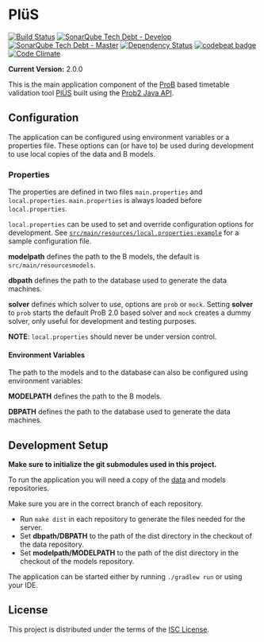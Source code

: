 # PlüS

[![Build Status](https://travis-ci.org/plues/plues.svg?style=flat-square)](https://travis-ci.org/plues/plues)
[![SonarQube Tech Debt - Develop](https://img.shields.io/sonar/http/sonarqube.com/plues%3Adevelop/tech_debt.svg?maxAge=2592000&style=flat-square)](https://sonarqube.com/dashboard?id=plues%3Adevelop)
[![SonarQube Tech Debt - Master](https://img.shields.io/sonar/http/sonarqube.com/plues/tech_debt.svg?maxAge=2592000&style=flat-square)](https://sonarqube.com/overview?id=plues)
[![Dependency Status](https://www.versioneye.com/user/projects/57a33b001dadcb004d680562/badge.svg?style=flat-square)](https://www.versioneye.com/user/projects/57a33b001dadcb004d680562)
[![codebeat badge](https://codebeat.co/badges/6216d53c-afad-4808-8da8-2cf748f0016d)](https://codebeat.co/projects/github-com-plues-plues)
[![Code Climate](https://codeclimate.com/github/plues/plues/badges/gpa.svg)](https://codeclimate.com/github/plues/plues)


**Current Version:** 2.0.0

This is the main application component of the
[ProB](https://www3.hhu.de/stups/prob/) based timetable validation tool
[PlÜS](https://github.com/plues) built using the [Prob2
Java API](https://www3.hhu.de/stups/prob/index.php5/ProB_Java_API).

## Configuration

The application can be configured using environment variables or a properties
file. These options can (or have to) be used during development to use local
copies of the data and B models.

### Properties

The properties are defined in two files `main.properties` and
`local.properties`. `main.properties` is always loaded before
`local.properties`.

`local.properties` can be used to set and override configuration options for
development. See
[`src/main/resources/local.properties.example`](src/main/resources/local.properties.example)
for a sample configuration file.


__modelpath__ defines the path to the B models, the default is
`src/main/resourcesmodels`.

__dbpath__ defines the path to the database used to generate the data machines.

__solver__ defines which solver to use, options are `prob` or `mock`. Setting
__solver__ to `prob` starts the default ProB 2.0 based solver and `mock`
creates a dummy solver, only useful for development and testing purposes.

__NOTE__: `local.properties` should never be under version control.


#### Environment Variables

The path to the models and to the database can also be configured using
environment variables:

__MODELPATH__ defines the path to the B models.

__DBPATH__ defines the path to the database used to generate the data machines.

## Development Setup

**Make sure to initialize the git submodules used in this project.**

To run the application you will need a copy of the
[data](https://github.com/plues/data) and models repositories.

Make sure you are in the correct branch of each repository.

* Run `make dist` in each repository to generate the files needed for the server.
* Set __dbpath/DBPATH__ to the path of the dist directory in the checkout of the data repository.
* Set __modelpath/MODELPATH__ to the path of the dist directory in the checkout of the models repository.

The application can be started either by running `./gradlew run` or using your IDE.

## License

This project is distributed under the terms of the [ISC License](LICENSE).

